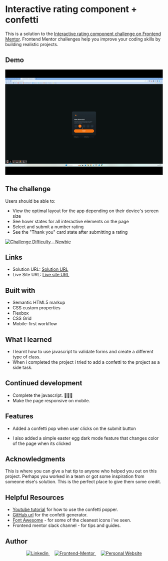 # Interactive rating component + confetti

This is a solution to the [Interactive rating component challenge on Frontend Mentor](https://www.frontendmentor.io/challenges/interactive-rating-component-koxpeBUmI). Frontend Mentor challenges help you improve your coding skills by building realistic projects.

## Demo
<img src="./assets/Untitled_ Apr 9, 2023 6_44 PM.gif" alt="gifs" />

## The challenge

Users should be able to:

- View the optimal layout for the app depending on their device's screen size
- See hover states for all interactive elements on the page
- Select and submit a number rating
- See the "Thank you" card state after submitting a rating

<a href="https://www.frontendmentor.io/challenges?difficulties=1"  target="_blank">
    <img src="https://img.shields.io/badge/Difficulty-Newbie-61BECD?style=for-the-badge&logo=frontendmentor" alt="Challenge Difficulty - Newbie">
</a>

## Links
- Solution URL: [Solution URL](https://github.com/Great-kiola/Interactive-rating-comp)
- Live Site URL: [Live site URL](https://your-live-site-url.com)

## Built with
- Semantic HTML5 markup
- CSS custom properties
- Flexbox
- CSS Grid
- Mobile-first workflow

## What I learned

- I learnt how to use javascript to validate forms and create a different type of class.
- When i completed the project i tried to add a confetti to the project as a side task.


## Continued development

- Complete the javascript. 🌱🌱🌱
- Make the page responsive on mobile. 

## Features
- Added a confetti pop when user clicks on the submit button 

- I also added a simple easter egg dark mode feature that changes color of the page when its clicked

## Acknowledgments

This is where you can give a hat tip to anyone who helped you out on this project. Perhaps you worked in a team or got some inspiration from someone else's solution. This is the perfect place to give them some credit.

## Helpful Resources
- [Youtube tutorial](https://www.youtube.com/watch?v=D8D9AvsowbY) for how to use the confetti popper.
- [GitHub url](https://github.com/Agezao/confetti-js) for the confetti generator.
- [Font Awesome](https://fontawesome.com/search) - for some of the cleanest icons i've seen.
- Frontend mentor slack channel - for tips and guides.

## Author

<div align=center>

  <a href="https://www.linkedin.com/in/olabode-kilaso-85894a102/" target="_blank">
    <img src="https://img.shields.io/badge/linkedin%20Profile-%2300acee.svg?color=405DE6&style=for-the-badge&logo=linkedin&logoColor=white" alt=Linkedin>
  </a>&nbsp;&nbsp;&nbsp;

  <a href="https://www.frontendmentor.io/profile/Great-kiola" target="_blank">
    <img src="https://img.shields.io/badge/FEM%20Profile-f8f9f8?style=for-the-badge&logo=Frontend-Mentor&logoColor=black" alt="Frontend-Mentor">
  </a> &nbsp;&nbsp;&nbsp;

  <a href="https://github.com/Great-kiola" target="_blank">
    <img src="https://img.shields.io/badge/Github%20Profile-131313?style=for-the-badge&logo=github&logoColor=white" alt="Personal Website">
  </a>

</div>

